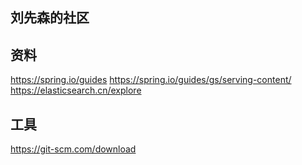 ## 刘先森的社区

## 资料
https://spring.io/guides
https://spring.io/guides/gs/serving-content/
https://elasticsearch.cn/explore

## 工具
https://git-scm.com/download


